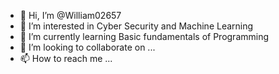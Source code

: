 - 👋 Hi, I’m @William02657
- 👀 I’m interested in Cyber Security and Machine Learning
- 🌱 I’m currently learning Basic fundamentals of Programming
- 💞️ I’m looking to collaborate on ...
- 📫 How to reach me ...

<!---
William02657/William02657 is a ✨ special ✨ repository because its `README.md` (this file) appears on your GitHub profile.
You can click the Preview link to take a look at your changes.
--->

